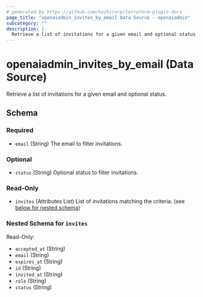 ```yaml
---
# generated by https://github.com/hashicorp/terraform-plugin-docs
page_title: "openaiadmin_invites_by_email Data Source - openaiadmin"
subcategory: ""
description: |-
  Retrieve a list of invitations for a given email and optional status.
---
```


# openaiadmin_invites_by_email (Data Source)

Retrieve a list of invitations for a given email and optional status.



<!-- schema generated by tfplugindocs -->
## Schema

### Required

- `email` (String) The email to filter invitations.

### Optional

- `status` (String) Optional status to filter invitations.

### Read-Only

- `invites` (Attributes List) List of invitations matching the criteria. (see [below for nested schema](#nestedatt--invites))

<a id="nestedatt--invites"></a>
### Nested Schema for `invites`

Read-Only:

- `accepted_at` (String)
- `email` (String)
- `expires_at` (String)
- `id` (String)
- `invited_at` (String)
- `role` (String)
- `status` (String)
